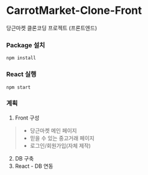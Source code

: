 # CarrotMarket-Clone-Front
당근마켓 클론코딩 프로젝트 (프론트엔드)

### Package 설치
```
npm install
```

### React 실행
```
npm start
```

### 계획
1. Front 구성
  > - 당근마켓 메인 페이지
  > - 믿을 수 있는 중고거래 페이지
  > - 로그인/회원가입(자체 제작)

2. DB 구축
3. React - DB 연동

